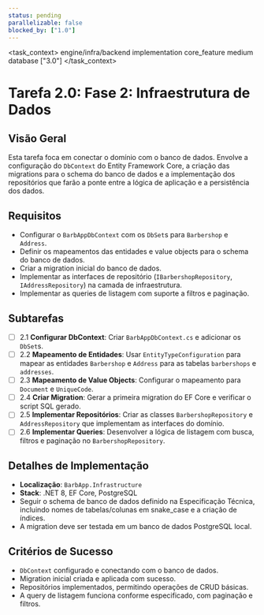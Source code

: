 ```yaml
---
status: pending
parallelizable: false
blocked_by: ["1.0"]
---
```


<task_context>
<domain>engine/infra/backend</domain>
<type>implementation</type>
<scope>core_feature</scope>
<complexity>medium</complexity>
<dependencies>database</dependencies>
<unblocks>["3.0"]</unblocks>
</task_context>

# Tarefa 2.0: Fase 2: Infraestrutura de Dados

## Visão Geral
Esta tarefa foca em conectar o domínio com o banco de dados. Envolve a configuração do `DbContext` do Entity Framework Core, a criação das migrations para o schema do banco de dados e a implementação dos repositórios que farão a ponte entre a lógica de aplicação e a persistência dos dados.

## Requisitos
- Configurar o `BarbAppDbContext` com os `DbSet`s para `Barbershop` e `Address`.
- Definir os mapeamentos das entidades e value objects para o schema do banco de dados.
- Criar a migration inicial do banco de dados.
- Implementar as interfaces de repositório (`IBarbershopRepository`, `IAddressRepository`) na camada de infraestrutura.
- Implementar as queries de listagem com suporte a filtros e paginação.

## Subtarefas
- [ ] 2.1 **Configurar DbContext**: Criar `BarbAppDbContext.cs` e adicionar os `DbSet`s.
- [ ] 2.2 **Mapeamento de Entidades**: Usar `EntityTypeConfiguration` para mapear as entidades `Barbershop` e `Address` para as tabelas `barbershops` e `addresses`.
- [ ] 2.3 **Mapeamento de Value Objects**: Configurar o mapeamento para `Document` e `UniqueCode`.
- [ ] 2.4 **Criar Migration**: Gerar a primeira migration do EF Core e verificar o script SQL gerado.
- [ ] 2.5 **Implementar Repositórios**: Criar as classes `BarbershopRepository` e `AddressRepository` que implementam as interfaces do domínio.
- [ ] 2.6 **Implementar Queries**: Desenvolver a lógica de listagem com busca, filtros e paginação no `BarbershopRepository`.

## Detalhes de Implementação
- **Localização**: `BarbApp.Infrastructure`
- **Stack**: .NET 8, EF Core, PostgreSQL
- Seguir o schema de banco de dados definido na Especificação Técnica, incluindo nomes de tabelas/colunas em snake_case e a criação de índices.
- A migration deve ser testada em um banco de dados PostgreSQL local.

## Critérios de Sucesso
- `DbContext` configurado e conectando com o banco de dados.
- Migration inicial criada e aplicada com sucesso.
- Repositórios implementados, permitindo operações de CRUD básicas.
- A query de listagem funciona conforme especificado, com paginação e filtros.
